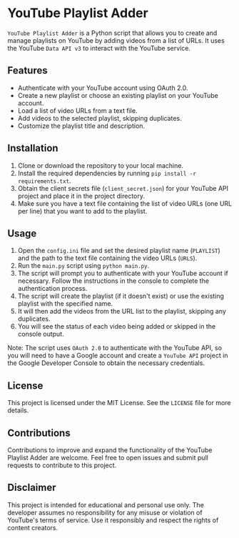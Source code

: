 # YouTube Playlist Adder

`YouTube Playlist Adder` is a Python script that allows you to create and manage playlists on YouTube by adding videos from a list of URLs. It uses the YouTube `Data API v3` to interact with the YouTube service.

## Features

- Authenticate with your YouTube account using OAuth 2.0.
- Create a new playlist or choose an existing playlist on your YouTube account.
- Load a list of video URLs from a text file.
- Add videos to the selected playlist, skipping duplicates.
- Customize the playlist title and description.

## Installation

1. Clone or download the repository to your local machine.
2. Install the required dependencies by running `pip install -r requirements.txt`.
3. Obtain the client secrets file (`client_secret.json`) for your YouTube API project and place it in the project directory.
4. Make sure you have a text file containing the list of video URLs (one URL per line) that you want to add to the playlist.

## Usage

1. Open the `config.ini` file and set the desired playlist name (`PLAYLIST`) and the path to the text file containing the video URLs (`URLS`).
2. Run the `main.py` script using `python main.py`.
3. The script will prompt you to authenticate with your YouTube account if necessary. Follow the instructions in the console to complete the authentication process.
4. The script will create the playlist (if it doesn't exist) or use the existing playlist with the specified name.
5. It will then add the videos from the URL list to the playlist, skipping any duplicates.
6. You will see the status of each video being added or skipped in the console output.

Note: The script uses `OAuth 2.0` to authenticate with the YouTube API, so you will need to have a Google account and create a `YouTube API` project in the Google Developer Console to obtain the necessary credentials.

## License

This project is licensed under the MIT License. See the `LICENSE` file for more details.

## Contributions

Contributions to improve and expand the functionality of the YouTube Playlist Adder are welcome. Feel free to open issues and submit pull requests to contribute to this project.

## Disclaimer

This project is intended for educational and personal use only. The developer assumes no responsibility for any misuse or violation of YouTube's terms of service. Use it responsibly and respect the rights of content creators.
